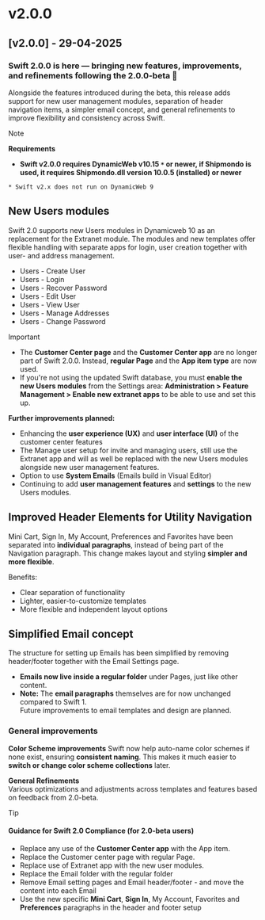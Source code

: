 # v2.0.0

## [v2.0.0] - 29-04-2025

### **Swift 2.0.0 is here — bringing new features, improvements, and refinements following the 2.0.0-beta** 🎉

Alongside the features introduced during the beta, this release adds support for new user management modules, separation of header navigation items, a simpler email concept, and general refinements to improve flexibility and consistency across Swift.
> [!NOTE]
> **Requirements**
>
> * **Swift v2.0.0 requires DynamicWeb v10.15 `*` or newer, if Shipmondo is used, it requires Shipmondo.dll version 10.0.5 (installed) or newer**
>

`* Swift v2.x does not run on DynamicWeb 9`

## New Users modules

Swift 2.0 supports new Users modules in Dynamicweb 10 as an replacement for the Extranet module.
The modules and new templates offer flexible handling with separate apps for login, user creation together with user- and address management.

* Users - Create User
* Users - Login
* Users - Recover Password
* Users - Edit User
* Users - View User
* Users - Manage Addresses
* Users - Change Password

> [!IMPORTANT]
>
> * The **Customer Center page** and the **Customer Center app** are no longer part of Swift 2.0.0. Instead, **regular Page** and the **App item type** are now used.
> * If you're not using the updated Swift database, you must **enable the new Users modules** from the Settings area:  **Administration > Feature Management > Enable new extranet apps** to be able to use and set this up.
>
> **Further improvements planned:**
>
> * Enhancing the **user experience (UX)** and **user interface (UI)** of the customer center features
> * The Manage user setup for invite and managing users, still use the Extranet app and will as well be replaced with the new Users modules alongside new user management features.
> * Option to use **System Emails** (Emails build in Visual Editor)
> * Continuing to add **user management features** and **settings** to the new Users modules.
>

## Improved Header Elements for Utility Navigation

Mini Cart, Sign In, My Account, Preferences and Favorites have been separated into **individual paragraphs**, instead of being part of the Navigation paragraph. This change makes layout and styling **simpler and more flexible**.

Benefits:

* Clear separation of functionality
* Lighter, easier-to-customize templates
* More flexible and independent layout options

## Simplified Email concept

The structure for setting up Emails has been simplified by removing header/footer together with the Email Settings page.

* **Emails now live inside a regular folder** under Pages, just like other content.
* **Note:** The **email paragraphs** themselves are for now unchanged compared to Swift 1.  
    Future improvements to email templates and design are planned.

### General improvements

**Color Scheme improvements**
Swift now help auto-name color schemes if none exist, ensuring **consistent naming**.
This makes it much easier to **switch or change color scheme collections** later.

**General Refinements**  
Various optimizations and adjustments across templates and features based on feedback from 2.0-beta.

> [!TIP]
>
> #### Guidance for Swift 2.0 Compliance (for 2.0-beta users)
>
> * Replace any use of the **Customer Center app** with the App item.
> * Replace the Customer center page with regular Page.
> * Replace use of Extranet app with the new user modules.
> * Replace the Email folder with the regular folder
> * Remove Email setting pages and Email header/footer - and move the content into each Email
> * Use the new specific **Mini Cart**, **Sign In**, My Account, Favorites and **Preferences** paragraphs in the header and footer setup
>
